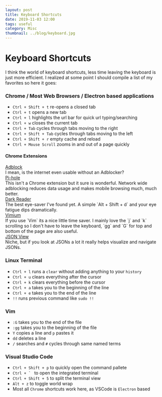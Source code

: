 ```yaml
---
layout: post
title: Keyboard Shortcuts
date: 2019-11-03 12:00
tags: useful
category: Misc
thumbnail: ../blog/keyboard.jpg
---
```


# Keyboard Shortcuts
I think the world of keyboard shortcuts, less time leaving the keyboard is just more efficient. I realized at some point I should compile a list of my favorites so here it goes:

### Chrome / Most Web Browsers / Electron based applications
- `Ctrl + Shift + t` re-opens a closed tab
- `Ctrl + t` opens a new tab
- `Ctrl + l` highlights the url bar for quick url typing/searching
- `Ctrl + w` closes the current tab
- `Ctrl + Tab` cycles through tabs moving to the right
- `Ctrl + Shift + Tab` cycles through tabs moving to the left
- `Ctrl + Shift + r` empty cache and reload
- `Ctrl + Mouse Scroll` zooms in and out of a page quickly

#### Chrome Extensions
<div class="post-button-back"><a class="button" href="https://chrome.google.com/webstore/detail/adblock-%E2%80%94-best-ad-blocker/gighmmpiobklfepjocnamgkkbiglidom/related">Adblock</a></div>
I mean, is the internet even usable without an Adblocker?
<div class="post-button-back"><a class="button" href="https://pi-hole.net/">Pi-hole</a></div>
This isn't a Chrome extension but it sure is wonderful. Network wide adblocking reduces data usage and makes mobile browsing much, much better.
<div class="post-button-back"><a class="button" href="https://chrome.google.com/webstore/detail/dark-reader/eimadpbcbfnmbkopoojfekhnkhdbieeh?hl=en-US">Dark Reader</a></div>
The best eye-saver I've found yet. A simple `Alt + Shift + d` and your eye fatigue dips dramatically.
<div class="post-button-back"><a class="button" href="https://chrome.google.com/webstore/detail/vimium/dbepggeogbaibhgnhhndojpepiihcmeb?hl=en">Vimium</a></div>
If you use `Vim` its a nice little time saver. I mainly love the `j` and `k` scrolling so I don't have to leave the keyboard, `gg` and `G` for top and bottom of the page are also useful.
<div class="post-button-back"><a class="button" href="https://chrome.google.com/webstore/detail/jsonview/chklaanhfefbnpoihckbnefhakgolnmc?hl=en">JSON View</a></div>
Niche, but if you look at JSONs a lot it really helps visualize and navigate JSONs.

<br>

### Linux Terminal
- `Ctrl + l` runs a `clear` without adding anything to your `history`
- `Ctrl + u` clears everything after the cursor
- `Ctrl + k` clears everything before the cursor
- `Ctrl + a` takes you to the beginning of the line
- `Ctrl + e` takes you to the end of the line
- `!!` runs previous command like `sudo !!`

### Vim
- `:G` takes you to the end of the file
- `:gg` takes you to the beginning of the file
- `Y` copies a line and `p` pastes it
- `dd` deletes a line
- `/` searches and `#` cycles through same named terms

### Visual Studio Code
- `Ctrl + Shift + p` to quickly open the command pallete
- ``Ctrl + ` `` to open the integrated terminal
- `Ctrl + Shift + 5` to split the terminal view
- `Alt + z` to toggle world wrap
- Most all `Chrome` shortcuts work here, as VSCode is `Electron` based

<br>